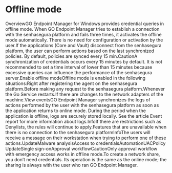 # Offline mode 

OverviewGO Endpoint Manager for Windows provides credential queries in offline mode. When GO Endpoint Manager tries to establish a connection with the senhasegura platform and fails three times, it activates the offline mode automatically. There is no need for configuration or activation by the user.If the applications (Core and Vault) disconnect from the senhasegura platform, the user can perform actions based on the last synchronized policies. By default, policies are synced every 15 min.CautionA synchronization of credentials occurs every 15 minutes by default. It is not recommended to set a time interval of lower than 15 minutes because excessive queries can influence the performance of the senhasegura server.Enable offline modeOffline mode is enabled in the following situations:Right after registering the agent on the senhasegura platform.Before making any request to the senhasegura platform.Whenever the Go Service restarts.If there are changes to the network adapters of the machine.View eventsGO Endpoint Manager synchronizes the logs of actions performed by the user with the senhasegura platform as soon as the application returns to online mode. During the period when the application is offline, logs are securely stored locally. See the article Event report for more information about logs.InfoIf there are restrictions such as Denylists, the rules will continue to apply.Features that are unavailable when there is no connection to the senhasegura platformInfoThe users will receive a message on their workstation when trying to perform one of these actions.UpdateMalware analysisAccess to credentialsAutomationUACPolicy UpdateSingle sign-onApproval workflowCautionOnly approval workflow with emergency access works in offline mode.To create a network share, you don’t need credentials. Its operation is the same as the online mode; the sharing is always with the user who ran GO Endpoint Manager.